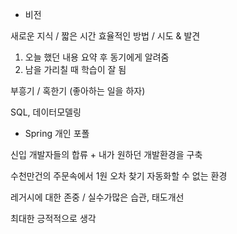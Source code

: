 - 비전

새로운 지식 / 짧은 시간 효율적인 방법 / 시도 & 발견

1. 오늘 했던 내용 요약 후 동기에게 알려줌
2. 남을 가리칠 때 학습이 잘 됨

부흥기 / 혹한기 (좋아하는 일을 하자)

SQL, 데이터모델링
+ Spring 개인 포폴

신입 개발자들의 합류 + 내가 원하던 개발환경을 구축


수천만건의 주문속에서 1원 오차 찾기
자동화할 수 없는 환경

레거시에 대한 존중 / 실수가많은 습관, 태도개선

최대한 긍적적으로 생각